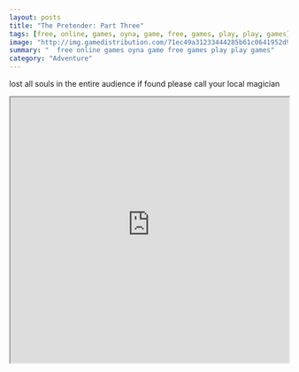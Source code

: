 ```yaml
---
layout: posts
title: "The Pretender: Part Three"
tags: [free, online, games, oyna, game, free, games, play, play, games]
image: "http://img.gamedistribution.com/71ec49a31233444285b61c0641952d9c.jpg"
summary: "  free online games oyna game free games play play games"
category: "Adventure"
---
```


lost all souls in the entire audience if found please call your local magician

<iframe width="100%" height="480px;" src="http://flash.gamedistribution.com?game=71ec49a31233444285b61c0641952d9c"></iframe>